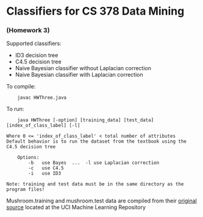 # Classifiers for CS 378 Data Mining  
### (Homework 3)

Supported classifiers: 

* ID3 decision tree
* C4.5 decision tree
* Naive Bayesian classifier without Laplacian correction
* Naive Bayesian classifier with Laplacian correction
  

To compile:
  
        javac HWThree.java  
    
    
To run: 
 
        java HWThree [-option] [training_data] [test_data] [index_of_class_label] [-l]
        
    Where 0 <= 'index_of_class_label' < total number of attributes
    Default behavior is to run the dataset from the textbook using the C4.5 decision tree
    
        Options:
            -b   use Bayes  ...  -l use Laplacian correction
            -c   use C4.5
            -i   use ID3
    
    Note: training and test data must be in the same directory as the program files!
    
    
Mushroom.training and mushroom.test data are compiled from their [original source](http://archive.ics.uci.edu/ml/datasets/Mushroom) located at the UCI Machine Learning Repository